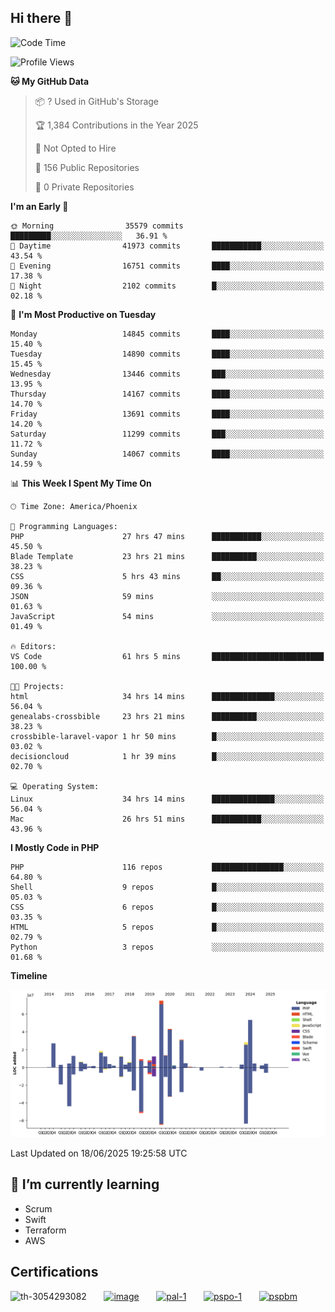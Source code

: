 ## Hi there 👋

<!--START_SECTION:waka-->
![Code Time](http://img.shields.io/badge/Code%20Time-11%2C257%20hrs%2014%20mins-blue)

![Profile Views](http://img.shields.io/badge/Profile%20Views-16-blue)

**🐱 My GitHub Data** 

> 📦 ? Used in GitHub's Storage 
 > 
> 🏆 1,384 Contributions in the Year 2025
 > 
> 🚫 Not Opted to Hire
 > 
> 📜 156 Public Repositories 
 > 
> 🔑 0 Private Repositories 
 > 
**I'm an Early 🐤** 

```text
🌞 Morning                35579 commits       █████████░░░░░░░░░░░░░░░░   36.91 % 
🌆 Daytime                41973 commits       ███████████░░░░░░░░░░░░░░   43.54 % 
🌃 Evening                16751 commits       ████░░░░░░░░░░░░░░░░░░░░░   17.38 % 
🌙 Night                  2102 commits        █░░░░░░░░░░░░░░░░░░░░░░░░   02.18 % 
```
📅 **I'm Most Productive on Tuesday** 

```text
Monday                   14845 commits       ████░░░░░░░░░░░░░░░░░░░░░   15.40 % 
Tuesday                  14890 commits       ████░░░░░░░░░░░░░░░░░░░░░   15.45 % 
Wednesday                13446 commits       ███░░░░░░░░░░░░░░░░░░░░░░   13.95 % 
Thursday                 14167 commits       ████░░░░░░░░░░░░░░░░░░░░░   14.70 % 
Friday                   13691 commits       ████░░░░░░░░░░░░░░░░░░░░░   14.20 % 
Saturday                 11299 commits       ███░░░░░░░░░░░░░░░░░░░░░░   11.72 % 
Sunday                   14067 commits       ████░░░░░░░░░░░░░░░░░░░░░   14.59 % 
```


📊 **This Week I Spent My Time On** 

```text
🕑︎ Time Zone: America/Phoenix

💬 Programming Languages: 
PHP                      27 hrs 47 mins      ███████████░░░░░░░░░░░░░░   45.50 % 
Blade Template           23 hrs 21 mins      ██████████░░░░░░░░░░░░░░░   38.23 % 
CSS                      5 hrs 43 mins       ██░░░░░░░░░░░░░░░░░░░░░░░   09.36 % 
JSON                     59 mins             ░░░░░░░░░░░░░░░░░░░░░░░░░   01.63 % 
JavaScript               54 mins             ░░░░░░░░░░░░░░░░░░░░░░░░░   01.49 % 

🔥 Editors: 
VS Code                  61 hrs 5 mins       █████████████████████████   100.00 % 

🐱‍💻 Projects: 
html                     34 hrs 14 mins      ██████████████░░░░░░░░░░░   56.04 % 
genealabs-crossbible     23 hrs 21 mins      ██████████░░░░░░░░░░░░░░░   38.23 % 
crossbible-laravel-vapor 1 hr 50 mins        █░░░░░░░░░░░░░░░░░░░░░░░░   03.02 % 
decisioncloud            1 hr 39 mins        █░░░░░░░░░░░░░░░░░░░░░░░░   02.70 % 

💻 Operating System: 
Linux                    34 hrs 14 mins      ██████████████░░░░░░░░░░░   56.04 % 
Mac                      26 hrs 51 mins      ███████████░░░░░░░░░░░░░░   43.96 % 
```

**I Mostly Code in PHP** 

```text
PHP                      116 repos           ████████████████░░░░░░░░░   64.80 % 
Shell                    9 repos             █░░░░░░░░░░░░░░░░░░░░░░░░   05.03 % 
CSS                      6 repos             █░░░░░░░░░░░░░░░░░░░░░░░░   03.35 % 
HTML                     5 repos             █░░░░░░░░░░░░░░░░░░░░░░░░   02.79 % 
Python                   3 repos             ░░░░░░░░░░░░░░░░░░░░░░░░░   01.68 % 
```



**Timeline**

![Lines of Code chart](https://raw.githubusercontent.com/mikebronner/mikebronner/master/assets/bar_graph.png)


 Last Updated on 18/06/2025 19:25:58 UTC
<!--END_SECTION:waka-->

<!--
**mikebronner/mikebronner** is a ✨ _special_ ✨ repository because its `README.md` (this file) appears on your GitHub profile.

Here are some ideas to get you started:

- 🔭 I’m currently working on ...
- 🌱 I’m currently learning ...
- 👯 I’m looking to collaborate on ...
- 🤔 I’m looking for help with ...
- 💬 Ask me about ...
- 📫 How to reach me: ...
- 😄 Pronouns: ...
- ⚡ Fun fact: ...
-->

## 🌱 I’m currently learning

- Scrum
- Swift
- Terraform
- AWS

## Certifications

![th-3054293082](https://user-images.githubusercontent.com/1791050/208267034-c5006f82-ae89-41eb-9478-7106c5aba070.jpg)
&nbsp;&nbsp;&nbsp;&nbsp;&nbsp;
[![image](https://images.credly.com/size/100x100/images/a2790314-008a-4c3d-9553-f5e84eb359ba/image.png)](https://www.credly.com/users/mike-bronner)
&nbsp;&nbsp;&nbsp;&nbsp;&nbsp;
[![pal-1](https://images.credly.com/size/100x100/images/78c772ee-6b3c-4348-ac66-58ac5a2cf581/image.png)](https://www.credly.com/users/mike-bronner)
&nbsp;&nbsp;&nbsp;&nbsp;&nbsp;
[![pspo-1](https://images.credly.com/size/100x100/images/591762c5-fae7-49c6-b326-e1756979928d/image.png)](https://www.credly.com/users/mike-bronner)
&nbsp;&nbsp;&nbsp;&nbsp;&nbsp;
[![pspbm](https://images.credly.com/size/100x100/images/55a21a78-59af-4294-810e-e4014e9ca1be/image.png)](https://www.credly.com/users/mike-bronner)
